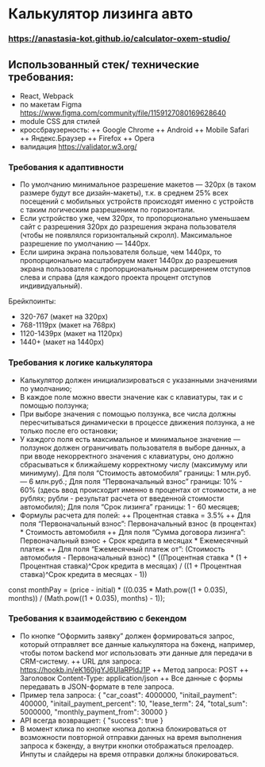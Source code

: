 # Калькулятор лизинга авто 
### https://anastasia-kot.github.io/calculator-oxem-studio/

## Использованный стек/ технические требования:
+ React, Webpack
+ по макетам Figma  https://www.figma.com/community/file/1159127080169628640 
+ module CSS для стилей
+ кроссбраузерность: 
    ++ Google Chrome
    ++ Android
    ++ Mobile Safari
    ++ Яндекс.Браузер
    ++ Firefox
    ++ Opera
+ валидация https://validator.w3.org/

 ### Требования к адаптивности
+ По умолчанию минимальное разрешение макетов — 320px (в таком размере будут все дизайн-макеты), т.к. в среднем 25% всех посещений с мобильных устройств происходят именно с устройств с таким логическим разрешением по горизонтали.
+ Если устройство уже, чем 320px, то пропорционально уменьшаем сайт с разрешения 320px до разрешения экрана пользователя (чтобы не появлялся горизонтальный скролл).
Максимальное разрешение по умолчанию — 1440px.
+ Если ширина экрана пользователя больше, чем 1440px, то пропорционально масштабируем макет 1440px до разрешения экрана пользователя с пропорциональным расширением отступов слева и справа (для каждого проекта процент отступов индивидуальный).

Брейкпоинты:
+ 320-767 (макет на 320px)
+ 768-1119px (макет на 768px)
+ 1120-1439px (макет на 1120px)
+ 1440+ (макет на 1440px)

 ### Требования к логике калькулятора
+ Калькулятор должен инициализироваться с указанными значениями по умолчанию;
+ В каждое поле можно ввести значение как с клавиатуры, так и с помощью ползунка;
+ При выборе значения с помощью ползунка, все числа должны пересчитываться динамически в процессе движения ползунка, а не только после его остановки;
+ У каждого поля есть максимальное и минимальное значение — ползунок должен ограничивать пользователя в выборе данных, а при вводе некорректного значения с клавиатуры, оно должно сбрасываться к ближайшему корректному числу (максимуму или минимуму).
      Для поля “Стоимость автомобиля” границы: 1 млн.руб. — 6 млн.руб.;
      Для поля “Первоначальный взнос” границы: 10% - 60% (здесь ввод происходит именно в процентах от стоимости, а не рублях; рубли - результат расчета от введенной стоимости автомобиля);
      Для поля “Срок лизинга” границы: 1 - 60 месяцев;
+ Формулы расчета для полей:
++ Процентная ставка = 3.5%
++ Для поля “Первоначальный взнос”: 
Первоначальный взнос (в процентах) * Стоимость автомобиля
++ Для поля “Сумма договора лизинга”:
Первоначальный взнос + Срок кредита в месяцах * Ежемесячный платеж
++ Для поля “Ежемесячный платеж от”:
(Стоимость автомобиля - Первоначальный взнос) * ((Процентная ставка * (1 + Процентная ставка)^Срок кредита в месяцах) / ((1 + Процентная ставка)^Срок кредита в месяцах - 1)) 

const monthPay = (price - initial) * ((0.035 * Math.pow((1 + 0.035), months)) / (Math.pow((1 + 0.035), months) - 1));

 ### Требования к взаимодействию c бекендом
+ По кнопке “Оформить заявку” должен формироваться запрос, который отправляет все данные калькулятора на бэкенд, например, чтобы потом backend мог использовать эти данные для передачи в CRM-систему.
     ++ URL для запроса: https://hookb.in/eK160jgYJ6UlaRPldJ1P
     ++ Метод запроса: POST
     ++ Заголовок Content-Type: application/json
     ++ Все данные с формы передавать в JSON-формате в теле запроса.
+ Пример тела запроса:
{
  "car_coast": 4000000,
  "initail_payment": 400000,
  "initail_payment_percent": 10,
  "lease_term": 24,
  "total_sum": 5000000,
  "monthly_payment_from": 30000
}
+ API всегда возвращает:
{
  "success": true
}
+ В момент клика по кнопке кнопка должна блокироваться от возможности повторной отправки данных на время выполнения запроса к бэкенду, а внутри кнопки отображаться прелоадер. Инпуты и слайдеры на время отправки должны блокироваться.
